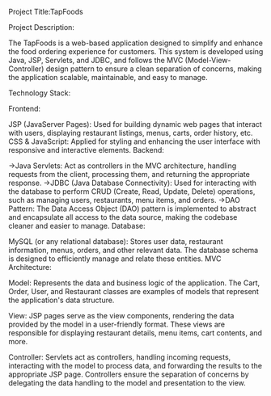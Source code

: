 Project Title:TapFoods

Project Description:

The TapFoods is a web-based application designed to simplify and enhance the food ordering experience for customers.
This system is developed using Java, JSP, Servlets, and JDBC, and follows the MVC (Model-View-Controller) design pattern to ensure a 
clean separation of concerns, making the application scalable, maintainable, and easy to manage.


Technology Stack:

Frontend:

JSP (JavaServer Pages): Used for building dynamic web pages that interact with users, displaying restaurant listings, menus, carts, order history, etc.
CSS & JavaScript: Applied for styling and enhancing the user interface with responsive and interactive elements.
Backend:

->Java Servlets: Act as controllers in the MVC architecture, handling requests from the client, processing them, and returning the appropriate response.
->JDBC (Java Database Connectivity): Used for interacting with the database to perform CRUD (Create, Read, Update, Delete) operations, such as managing users, restaurants, menu items, and orders.
->DAO Pattern: The Data Access Object (DAO) pattern is implemented to abstract and encapsulate all access to the data source, making the codebase cleaner and easier to manage.
Database:

MySQL (or any relational database): Stores user data, restaurant information, menus, orders, and other relevant data. The database schema is designed to efficiently manage and relate these entities.
MVC Architecture:

Model: Represents the data and business logic of the application. The Cart, Order, User, and Restaurant classes are examples of models that represent the application's data structure.

View: JSP pages serve as the view components, rendering the data provided by the model in a user-friendly format. These views are responsible for displaying restaurant details, menu items, cart contents, and more.

Controller: Servlets act as controllers, handling incoming requests, interacting with the model to process data, and forwarding the results to the appropriate JSP page. Controllers ensure the separation of concerns by delegating the data handling to the model and presentation to the view.
